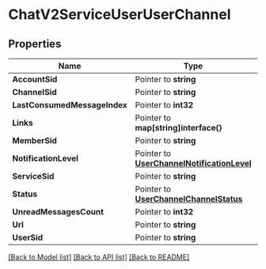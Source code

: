 # ChatV2ServiceUserUserChannel

## Properties

Name | Type | Description | Notes
------------ | ------------- | ------------- | -------------
**AccountSid** | Pointer to **string** |  |
**ChannelSid** | Pointer to **string** |  |
**LastConsumedMessageIndex** | Pointer to **int32** |  |
**Links** | Pointer to **map[string]interface{}** |  |
**MemberSid** | Pointer to **string** |  |
**NotificationLevel** | Pointer to [**UserChannelNotificationLevel**](user_channel_notification_level.md) |  |
**ServiceSid** | Pointer to **string** |  |
**Status** | Pointer to [**UserChannelChannelStatus**](user_channel_channel_status.md) |  |
**UnreadMessagesCount** | Pointer to **int32** |  |
**Url** | Pointer to **string** |  |
**UserSid** | Pointer to **string** |  |

[[Back to Model list]](../README.md#documentation-for-models) [[Back to API list]](../README.md#documentation-for-api-endpoints) [[Back to README]](../README.md)


